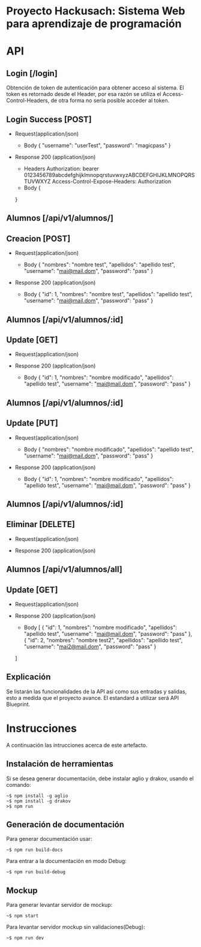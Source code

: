 # Proyecto Hackusach: Sistema Web para aprendizaje de programación

# API 

## Login [/login]
Obtención de token de autenticación para obtener acceso al sistema. El token es retornado desde el Header, 
por esa razón se utiliza el Access-Control-Headers, de otra forma no sería posible acceder al token.

## Login Success  [POST]
+ Request(application/json)

    + Body
    {
        "username": "userTest",
        "password": "magicpass"
    }

+ Response 200 (application/json)
    
    + Headers
        Authorization: bearer 0123456789abcdefghijklmnopqrstuvwxyzABCDEFGHIJKLMNOPQRSTUVWXYZ
        Access-Control-Expose-Headers: Authorization
    + Body
    {

    }

## Alumnos [/api/v1/alumnos/]

## Creacion [POST]

+ Request(application/json)

    + Body
    {
        "nombres": "nombre test",
        "apellidos": "apellido test",
        "username": "mai@mail.dom",
        "password": "pass"
    }

+ Response 200 (application/json)

    + Body
    {
        "id": 1,
        "nombres": "nombre test",
        "apellidos": "apellido test",
        "username": "mai@mail.dom",
        "password": "pass"
    }

## Alumnos [/api/v1/alumnos/:id]

## Update [GET]

+ Request(application/json)

+ Response 200 (application/json)

    + Body
    {
        "id": 1,
        "nombres": "nombre modificado",
        "apellidos": "apellido test",
        "username": "mai@mail.dom",
        "password": "pass"
    }

## Alumnos [/api/v1/alumnos/:id]

## Update [PUT]

+ Request(application/json)

    + Body
    {
        "nombres": "nombre modificado",
        "apellidos": "apellido test",
        "username": "mai@mail.dom",
        "password": "pass"
    }

+ Response 200 (application/json)

    + Body
    {
        "id": 1,
        "nombres": "nombre modificado",
        "apellidos": "apellido test",
        "username": "mai@mail.dom",
        "password": "pass"
    }

## Alumnos [/api/v1/alumnos/:id]

## Eliminar [DELETE]

+ Request(application/json)

+ Response 200 (application/json)

## Alumnos [/api/v1/alumnos/all]

## Update [GET]

+ Request(application/json)

+ Response 200 (application/json)

    + Body
    [
        {
            "id": 1,
            "nombres": "nombre modificado",
            "apellidos": "apellido test",
            "username": "mai@mail.dom",
            "password": "pass"
        },
        {
            "id": 2,
            "nombres": "nombre test2",
            "apellidos": "apellido test",
            "username": "mai2@mail.dom",
            "password": "pass"
        }

    ]



## Explicación

Se listarán las funcionalidades de la API así como sus entradas y salidas, esto 
a medida que el proyecto avance.
El estandard a utilizar será API Blueprint.

# Instrucciones

A continuación las intrucciones acerca de este artefacto.

## Instalación de herramientas

Si se desea generar documentación, debe instalar aglio y drakov, usando el comando:

```console
~$ npm install -g aglio
~$ npm install -g drakov
>$ npm run  

```

## Generación de documentación

Para generar documentación usar:

```console
~$ npm run build-docs

```

Para entrar a la documentación en modo Debug:

```console
~$ npm run build-debug

```

## Mockup

Para generar levantar servidor de mockup:

```console
~$ npm start

```

Para levantar servidor mockup sin validaciones(Debug):

```console
~$ npm run dev

```
